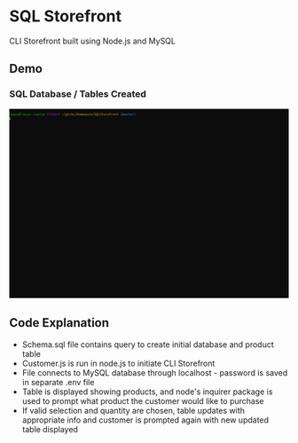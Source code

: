 # SQL Storefront

CLI Storefront built using Node.js and MySQL 

## Demo

### SQL Database / Tables Created
![Schema - Database Initalize Gif Demo](sqlschema.gif)


## Code Explanation
- Schema.sql file contains query to create initial database and product table
- Customer.js is run in node.js to initiate CLI Storefront
- File connects to MySQL database through localhost - password is saved in separate .env file
- Table is displayed showing products, and node's inquirer package is used to prompt what product the customer would like to purchase
- If valid selection and quantity are chosen, table updates with appropriate info and customer is prompted again with new updated table displayed
